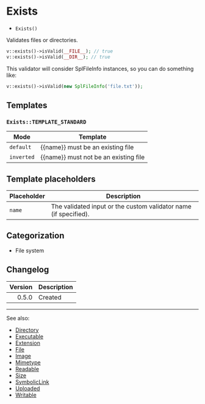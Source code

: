 # Exists

- `Exists()`

Validates files or directories.

```php
v::exists()->isValid(__FILE__); // true
v::exists()->isValid(__DIR__); // true
```

This validator will consider SplFileInfo instances, so you can do something like:

```php
v::exists()->isValid(new SplFileInfo('file.txt'));
```

## Templates

### `Exists::TEMPLATE_STANDARD`

| Mode       | Template                              |
|------------|---------------------------------------|
| `default`  | {{name}} must be an existing file     |
| `inverted` | {{name}} must not be an existing file |

## Template placeholders

| Placeholder | Description                                                      |
|-------------|------------------------------------------------------------------|
| `name`      | The validated input or the custom validator name (if specified). |

## Categorization

- File system

## Changelog

| Version | Description |
|--------:|-------------|
|   0.5.0 | Created     |

***
See also:

- [Directory](Directory.md)
- [Executable](Executable.md)
- [Extension](Extension.md)
- [File](File.md)
- [Image](Image.md)
- [Mimetype](Mimetype.md)
- [Readable](Readable.md)
- [Size](Size.md)
- [SymbolicLink](SymbolicLink.md)
- [Uploaded](Uploaded.md)
- [Writable](Writable.md)
